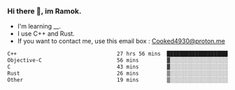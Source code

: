 ### Hi there 👋, im Ramok.

- I'm learning __.
- I use C++ and Rust.
- If you want to contact me, use this email box : Cooked4930@proton.me

<!--START_SECTION:waka-->

```txt
C++                                27 hrs 56 mins  ██████████████████████▒░░   89.94 %
Objective-C                        56 mins         ▓░░░░░░░░░░░░░░░░░░░░░░░░   03.03 %
C                                  43 mins         ▓░░░░░░░░░░░░░░░░░░░░░░░░   02.35 %
Rust                               26 mins         ▒░░░░░░░░░░░░░░░░░░░░░░░░   01.44 %
Other                              19 mins         ▒░░░░░░░░░░░░░░░░░░░░░░░░   01.06 %
```

<!--END_SECTION:waka-->
